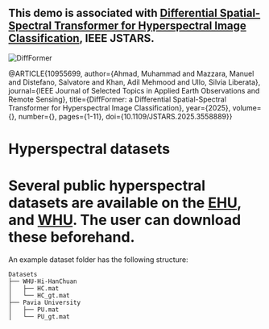 ## This demo is associated with [Differential Spatial-Spectral Transformer for Hyperspectral Image Classification](https://ieeexplore.ieee.org/document/10955699), IEEE JSTARS.
![DiffFormer](https://github.com/user-attachments/assets/41f4c248-2b08-4c93-8bbb-d598c4267b7d)


@ARTICLE{10955699,
  author={Ahmad, Muhammad and Mazzara, Manuel and Distefano, Salvatore and Khan, Adil Mehmood and Ullo, Silvia Liberata},
  journal={IEEE Journal of Selected Topics in Applied Earth Observations and Remote Sensing}, 
  title={DiffFormer: a Differential Spatial-Spectral Transformer for Hyperspectral Image Classification}, 
  year={2025},
  volume={},
  number={},
  pages={1-11},
  doi={10.1109/JSTARS.2025.3558889}}

# Hyperspectral datasets

# Several public hyperspectral datasets are available on the [EHU](https://www.ehu.eus/ccwintco/index.php/Hyperspectral_Remote_Sensing_Scenes), and [WHU](https://rsidea.whu.edu.cn/resource_WHUHi_sharing.htm). The user can download these beforehand. 

An example dataset folder has the following structure:
```
Datasets
├── WHU-Hi-HanChuan
│   ├── HC.mat
│   └── HC_gt.mat
├── Pavia University
│   ├── PU.mat
│   └── PU_gt.mat


